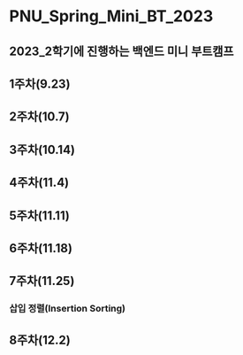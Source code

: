 # PNU_Spring_Mini_BT_2023

## 2023_2학기에 진행하는 백엔드 미니 부트캠프

## 1주차(9.23)

### 

### 

## 2주차(10.7)

## 3주차(10.14)

### 

### 

## 4주차(11.4)

### 

### 

## 5주차(11.11)

## 6주차(11.18)

### 

### 

## 7주차(11.25)

### 

### 삽입 정렬(Insertion Sorting)

## 8주차(12.2)
